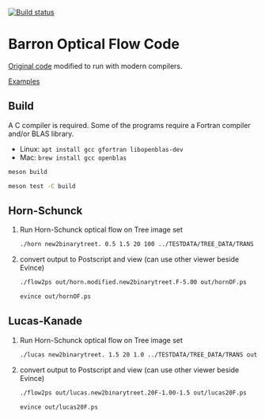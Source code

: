 [![Build status](https://ci.appveyor.com/api/projects/status/y45eymwuq53pgnsa?svg=true)](https://ci.appveyor.com/project/scivision/barron-optflow)

# Barron Optical Flow Code

[Original code](http://www.csd.uwo.ca/faculty/barron/FTP/)
modified to run with modern compilers.

[Examples](https://scivision.dev/barron1994opticalflow/)

## Build

A C compiler is required.
Some of the programs require a Fortran compiler and/or BLAS library.

-   Linux: `apt install gcc gfortran libopenblas-dev`
-   Mac: `brew install gcc openblas`

```sh
meson build

meson test -C build
```

## Horn-Schunck

1. Run Horn-Schunck optical flow on Tree image set
   ```sh
   ./horn new2binarytreet. 0.5 1.5 20 100 ../TESTDATA/TREE_DATA/TRANS out/ -B 150 150 -MH -T 5.0
   ```
2. convert output to Postscript and view (can use other viewer beside Evince)
   ```sh
   ./flow2ps out/horn.modified.new2binarytreet.F-5.00 out/hornOF.ps

   evince out/hornOF.ps
   ```

## Lucas-Kanade

1. Run Horn-Schunck optical flow on Tree image set
   ```sh
   ./lucas new2binarytreet. 1.5 20 1.0 ../TESTDATA/TREE_DATA/TRANS out/ -B 150 150
   ```
2. convert output to Postscript and view (can use other viewer beside Evince)
   ```sh
   ./flow2ps out/lucas.new2binarytreet.20F-1.00-1.5 out/lucas20F.ps

   evince out/lucas20F.ps
   ```
